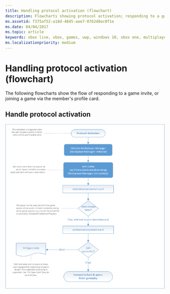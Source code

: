 ```yaml
---
title: Handling protocol activation (flowchart)
description: Flowcharts showing protocol activation; responding to a game invite, or joining a game via the member's profile card.
ms.assetid: f375af52-a18d-4845-aae7-0762d8ec0f1e
ms.date: 04/04/2017
ms.topic: article
keywords: xbox live, xbox, games, uwp, windows 10, xbox one, multiplayer manager, flowchart
ms.localizationpriority: medium
---
```


# Handling protocol activation (flowchart)

The following flowcharts show the flow of responding to a game invite, or joining a game via the member's profile card.


## Handle protocol activation

![SmartMatch matchmaking](../../../images/multiplayer/mpm-on-activation.png)

